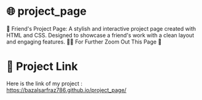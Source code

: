 # 🌐 project_page
🌟 Friend's Project Page: A stylish and interactive project page created with HTML and CSS. Designed to showcase a friend's work with a clean layout and engaging features. 🚀🎨
 For Further Zoom Out This Page 📄

# 🔗 Project Link
Here is the link of my project : https://bazalsarfraz786.github.io/project_page/
